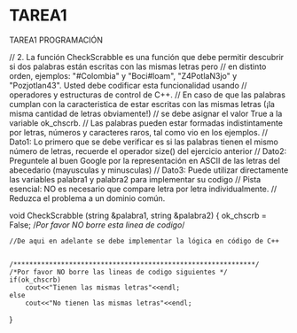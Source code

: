# TAREA1
TAREA1 PROGRAMACIÓN 

// 2. La función CheckScrabble es una función que debe permitir descubrir si dos palabras están escritas con las mismas letras pero
// en distinto orden, ejemplos: "#Colombia" y "Boci#loam", "Z4PotlaN3jo" y "Pozjotlan43". Usted debe codificar esta funcionalidad usando
// operadores y estructuras de control de C++.
// En caso de que las palabras cumplan con la caracteristica de estar escritas con las mismas letras (¡la misma cantidad de letras obviamente!)
// se debe asignar el valor True a la variable ok_chscrb.
// Las palabras pueden estar formadas indistintamente por letras, números y caracteres raros, tal como vio en los ejemplos.
// Dato1: Lo primero que se debe verificar es si las palabras tienen el mismo número de letras, recuerde el operador size() del ejercicio anterior
// Dato2: Preguntele al buen Google por la representación en ASCII de las letras del abecedario (mayusculas y minusculas)
// Dato3: Puede utilizar directamente las variables palabra1 y palabra2 para implementar su codigo
// Pista esencial: NO es necesario que compare letra por letra individualmente.
//                 Reduzca el problema a un dominio común.

void CheckScrabble (string &palabra1, string &palabra2)
{
	ok_chscrb = False; /*Por favor NO borre esta linea de codigo*/
	
	//De aqui en adelante se debe implementar la lógica en código de C++
	
	
	/*************************************************************/
	/*Por favor NO borre las lineas de codigo siguientes */	
	if(ok_chscrb)
		cout<<"Tienen las mismas letras"<<endl;
	else
		cout<<"No tienen las mismas letras"<<endl;	
}
